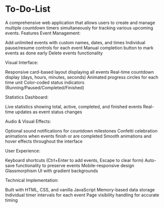 # To-Do-List
A comprehensive web application that allows users to create and manage multiple countdown timers simultaneously for tracking various upcoming events.
Features
Event Management:

Add unlimited events with custom names, dates, and times
Individual pause/resume controls for each event
Manual completion button to mark events as done early
Delete events functionality

Visual Interface:

Responsive card-based layout displaying all events
Real-time countdown display (days, hours, minutes, seconds)
Animated progress circles for each time unit
Color-coded status indicators (Running/Paused/Completed/Finished)

Statistics Dashboard:

Live statistics showing total, active, completed, and finished events
Real-time updates as event status changes

Audio & Visual Effects:

Optional sound notifications for countdown milestones
Confetti celebration animations when events finish or are completed
Smooth animations and hover effects throughout the interface

User Experience:

Keyboard shortcuts (Ctrl+Enter to add events, Escape to clear form)
Auto-save functionality to preserve events
Mobile-responsive design
Glassmorphism UI with gradient backgrounds

Technical Implementation:

Built with HTML, CSS, and vanilla JavaScript
Memory-based data storage
Individual timer intervals for each event
Page visibility handling for accurate timing
